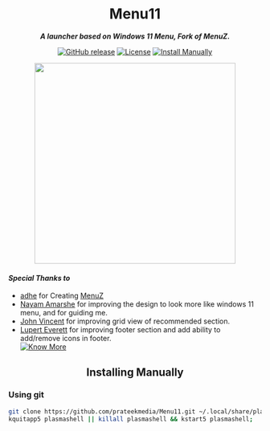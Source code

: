<h1 align="center">Menu11</h1>
<p align="center"><i><b>A launcher based on Windows 11 Menu, Fork of MenuZ.</b></i></p>
<p align="center">
<a href="https://github.com/prateekmedia/Menu11/releases"><img alt="GitHub release" src="https://img.shields.io/github/v/release/prateekmedia/Menu11"/></a> <a href="LICENSE"><img alt="License" src="https://img.shields.io/github/license/prateekmedia/Menu11?color=blue"/></a> <a href="#installing-manually"><img alt="Install Manually" src="https://img.shields.io/badge/Install Manually-git-blue"/></a>
</p>
<p align="center">
<img src="https://user-images.githubusercontent.com/41370460/124374193-c90a8300-dcb6-11eb-876b-3dd68d7fc503.jpg" width=400>
</p>

#### *Special Thanks to*
- [adhe](https://www.opencode.net/adhe) for Creating [MenuZ](https://store.kde.org/p/1367167/)
- [Nayam Amarshe](https://github.com/NayamAmarshe) for improving the design to look more like windows 11 menu, and for guiding me.
- [John Vincent](https://github.com/TenSeventy7) for improving grid view of recommended section.
- [Lupert Everett](https://github.com/LupertEverett) for improving footer section and add ability to add/remove icons in footer.  
<a href="https://github.com/prateekmedia/Menu11/graphs/contributors"><img alt="Know More" src="https://shields.io/badge/-Know More-blue"/></a>

<h2 align="center">Installing Manually</h2>

### Using git
```bash
git clone https://github.com/prateekmedia/Menu11.git ~/.local/share/plasma/plasmoids/menu11;
kquitapp5 plasmashell || killall plasmashell && kstart5 plasmashell;
```
